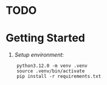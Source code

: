 # TODO

# Getting Started

1. *Setup environment:*
```(bash)
    python3.12.0 -m venv .venv
    source .venv/bin/activate
    pip install -r requirements.txt
```

